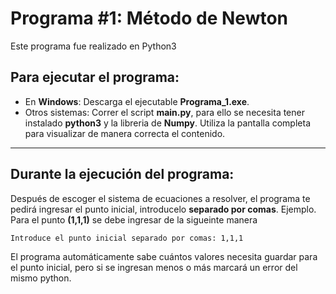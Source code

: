 # **Programa #1: Método de Newton**

Este programa fue realizado en Python3

## **Para ejecutar el programa**:

* En **Windows**: Descarga el ejecutable **Programa_1.exe**.
* Otros sistemas: Correr el script **main.py**, para ello se necesita tener instalado **python3** y la libreria de **Numpy**.
Utiliza la pantalla completa para visualizar de manera correcta el contenido.
---
## **Durante la ejecución del programa**:
Después de escoger el sistema de ecuaciones a resolver, el programa te pedirá ingresar el punto inicial, introducelo **separado por comas**.
Ejemplo.
Para el punto **(1,1,1)** se debe ingresar de la sigueinte manera

```
Introduce el punto inicial separado por comas: 1,1,1
```
El programa automáticamente sabe cuántos valores necesita guardar para el punto inicial, pero si se ingresan menos o más marcará un error del mismo python.

